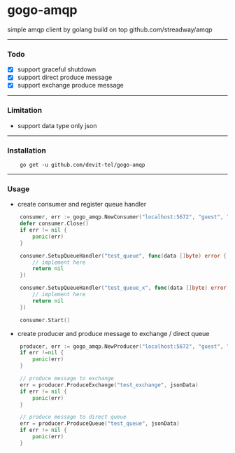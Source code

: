 # gogo-amqp
simple amqp client by golang build on top github.com/streadway/amqp


---

### Todo
- [x] support graceful shutdown
- [x] support direct produce message 
- [x] support exchange produce message

---
### Limitation
- support data type only json

---
### Installation
```
    go get -u github.com/devit-tel/gogo-amqp
```
---

### Usage

- create consumer and register queue handler
```go
    consumer, err := gogo_amqp.NewConsumer("localhost:5672", "guest", "guest")
	defer consumer.Close()
	if err != nil {
		panic(err)
	}

	consumer.SetupQueueHandler("test_queue", func(data []byte) error {
        // implement here
		return nil
	})

	consumer.SetupQueueHandler("test_queue_x", func(data []byte) error {
        // implement here
		return nil
	})

	consumer.Start()
```


- create producer and produce message to exchange / direct queue
```go
    producer, err := gogo_amqp.NewProducer("localhost:5672", "guest", "guest")
    if err !=nil {
        panic(err)
    }

    // produce message to exchange
    err = producer.ProduceExchange("test_exchange", jsonData)
    if err != nil {
        panic(err)
    }

    // produce message to direct queue
    err = producer.ProduceQueue("test_queue", jsonData)
    if err != nil {
        panic(err)
    }
```